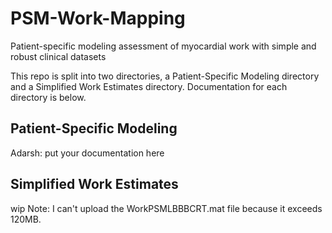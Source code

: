 # PSM-Work-Mapping
Patient-specific modeling assessment of myocardial work with simple and robust clinical datasets

This repo is split into two directories, a Patient-Specific Modeling directory and a Simplified Work Estimates directory. Documentation for each directory is below.


## Patient-Specific Modeling
Adarsh: put your documentation here



## Simplified Work Estimates
wip
Note: I can't upload the WorkPSMLBBBCRT.mat file because it exceeds 120MB.
